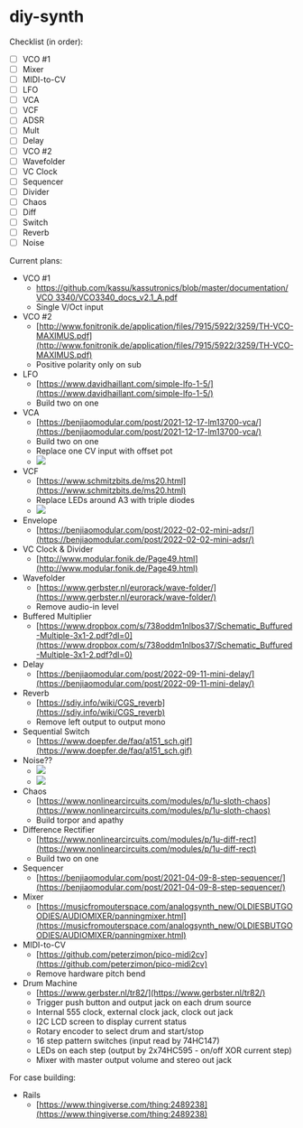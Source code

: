 # diy-synth

Checklist (in order):

- [ ] VCO #1
- [ ] Mixer
- [ ] MIDI-to-CV
- [ ] LFO
- [ ] VCA
- [ ] VCF
- [ ] ADSR
- [ ] Mult
- [ ] Delay
- [ ] VCO #2
- [ ] Wavefolder
- [ ] VC Clock
- [ ] Sequencer
- [ ] Divider
- [ ] Chaos
- [ ] Diff
- [ ] Switch
- [ ] Reverb
- [ ] Noise

Current plans:

- VCO #1
  - [https://github.com/kassu/kassutronics/blob/master/documentation/VCO 3340/VCO3340_docs_v2.1_A.pdf](<https://github.com/kassu/kassutronics/blob/master/documentation/VCO 3340/VCO3340_docs_v2.1_A.pdf>)
  - Single V/Oct input
- VCO #2
  - [http://www.fonitronik.de/application/files/7915/5922/3259/TH-VCO-MAXIMUS.pdf](http://www.fonitronik.de/application/files/7915/5922/3259/TH-VCO-MAXIMUS.pdf)
  - Positive polarity only on sub
- LFO
  - [https://www.davidhaillant.com/simple-lfo-1-5/](https://www.davidhaillant.com/simple-lfo-1-5/)
  - Build two on one
- VCA
  - [https://benjiaomodular.com/post/2021-12-17-lm13700-vca/](https://benjiaomodular.com/post/2021-12-17-lm13700-vca/)
  - Build two on one
  - Replace one CV input with offset pot
  - ![](https://i.ibb.co/BCCPWVw/vca-offset.png)
- VCF
  - [https://www.schmitzbits.de/ms20.html](https://www.schmitzbits.de/ms20.html)
  - Replace LEDs around A3 with triple diodes
  - ![](https://i.ibb.co/wNV5pfZ/vcf-diodes.png)
- Envelope
  - [https://benjiaomodular.com/post/2022-02-02-mini-adsr/](https://benjiaomodular.com/post/2022-02-02-mini-adsr/)
- VC Clock & Divider
  - [http://www.modular.fonik.de/Page49.html](http://www.modular.fonik.de/Page49.html)
- Wavefolder
  - [https://www.gerbster.nl/eurorack/wave-folder/](https://www.gerbster.nl/eurorack/wave-folder/)
  - Remove audio-in level
- Buffered Multiplier
  - [https://www.dropbox.com/s/738oddm1nlbos37/Schematic_Buffured-Multiple-3x1-2.pdf?dl=0](https://www.dropbox.com/s/738oddm1nlbos37/Schematic_Buffured-Multiple-3x1-2.pdf?dl=0)
- Delay
  - [https://benjiaomodular.com/post/2022-09-11-mini-delay/](https://benjiaomodular.com/post/2022-09-11-mini-delay/)
- Reverb
  - [https://sdiy.info/wiki/CGS_reverb](https://sdiy.info/wiki/CGS_reverb)
  - Remove left output to output mono
- Sequential Switch
  - [https://www.doepfer.de/faq/a151_sch.gif](https://www.doepfer.de/faq/a151_sch.gif)
- Noise??
  - ![](https://i.ibb.co/TmdFMkD/noise-filter.jpg)
  - ![](https://i.ibb.co/5ByjQMj/noise-gate.jpg)
- Chaos
  - [https://www.nonlinearcircuits.com/modules/p/1u-sloth-chaos](https://www.nonlinearcircuits.com/modules/p/1u-sloth-chaos)
  - Build torpor and apathy
- Difference Rectifier
  - [https://www.nonlinearcircuits.com/modules/p/1u-diff-rect](https://www.nonlinearcircuits.com/modules/p/1u-diff-rect)
  - Build two on one
- Sequencer
  - [https://benjiaomodular.com/post/2021-04-09-8-step-sequencer/](https://benjiaomodular.com/post/2021-04-09-8-step-sequencer/)
- Mixer
  - [https://musicfromouterspace.com/analogsynth_new/OLDIESBUTGOODIES/AUDIOMIXER/panningmixer.html](https://musicfromouterspace.com/analogsynth_new/OLDIESBUTGOODIES/AUDIOMIXER/panningmixer.html)
- MIDI-to-CV
  - [https://github.com/peterzimon/pico-midi2cv](https://github.com/peterzimon/pico-midi2cv)
  - Remove hardware pitch bend
- Drum Machine
  - [https://www.gerbster.nl/tr82/](https://www.gerbster.nl/tr82/)
  - Trigger push button and output jack on each drum source
  - Internal 555 clock, external clock jack, clock out jack
  - I2C LCD screen to display current status
  - Rotary encoder to select drum and start/stop
  - 16 step pattern switches (input read by 74HC147)
  - LEDs on each step (output by 2x74HC595 - on/off XOR current step)
  - Mixer with master output volume and stereo out jack

For case building:
- Rails
  - [https://www.thingiverse.com/thing:2489238](https://www.thingiverse.com/thing:2489238)